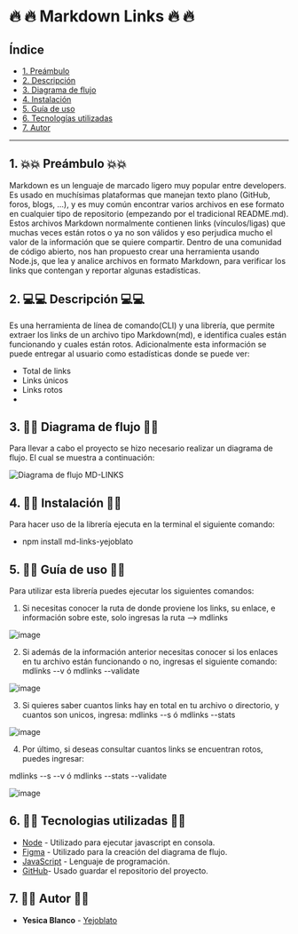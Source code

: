 # :fire: :fire: Markdown Links :fire: :fire:
## Índice
* [1. Preámbulo](#1-preámbulo)
* [2. Descripción](#2-resumen-del-proyecto)
* [3. Diagrama de flujo](#4-diagrama-de-flujo)
* [4. Instalación ](#3-instalación)
* [5. Guía de uso](#4-guia-de-uso)
* [6. Tecnologías utilizadas](#6-tecnologías-utlizadas)
* [7. Autor](#7-autor)
***
## 1. :boom::boom: Preámbulo :boom::boom:

Markdown es un lenguaje de marcado ligero muy popular entre developers. Es usado en muchísimas plataformas que manejan texto plano (GitHub, foros, blogs, ...), y es muy común encontrar varios archivos en ese formato en cualquier tipo de repositorio (empezando por el tradicional README.md).
Estos archivos Markdown normalmente contienen links (vínculos/ligas) que muchas veces están rotos o ya no son válidos y eso perjudica mucho el valor de la información que se quiere compartir.
Dentro de una comunidad de código abierto, nos han propuesto crear una herramienta usando Node.js, que lea y analice archivos en formato Markdown, para verificar los links que contengan y reportar algunas estadísticas.

## 2. :computer::computer: Descripción :computer::computer:

Es una herramienta de línea de comando(CLI) y una librería, que permite extraer los links de un archivo tipo Markdown(md), e identifica cuales están funcionando y cuales están rotos. Adicionalmente esta información se puede entregar al usuario como estadísticas donde se puede ver:
* Total de links
* Links únicos
* Links rotos
* 
## 3. :art::art: Diagrama de flujo :art::art:

Para llevar a cabo el proyecto se hizo necesario realizar un diagrama de flujo. El cual se muestra a continuación:

![Diagrama de flujo MD-LINKS](https://user-images.githubusercontent.com/87024446/168409544-3b02f237-0b48-4fbb-9fa4-b2347c5b386b.PNG)

## 4. :page_with_curl::page_with_curl: Instalación :page_with_curl::page_with_curl:

Para hacer uso de la librería ejecuta en la terminal el siguiente comando:
* npm install md-links-yejoblato

## 5. :memo::memo: Guía de uso :memo::memo: 
Para utilizar esta librería puedes ejecutar los siguientes comandos:

1. Si necesitas conocer la ruta de donde proviene los links, su enlace, e información sobre este, solo ingresas la ruta --> mdlinks <path>
  
![image](https://user-images.githubusercontent.com/92064924/168402857-08c61595-16ff-407e-815d-e398fb845f7c.png)
  
 2. Si además de la información anterior necesitas conocer si los enlaces en tu archivo están funcionando o no, ingresas el siguiente comando: mdlinks <path> --v ó mdlinks <path> --validate
  
 ![image](https://user-images.githubusercontent.com/92064924/168403109-82db34f7-b742-4d47-9db3-d9ffd69ba497.png)
  
3. Si quieres saber cuantos links hay en total en tu archivo o directorio, y cuantos son unicos, ingresa: mdlinks <path> --s ó mdlinks <path> --stats
  
![image](https://user-images.githubusercontent.com/92064924/168403260-58b8cba2-17ef-4a6d-804b-864d823db4e6.png)
  
4. Por último, si deseas consultar cuantos links se encuentran rotos, puedes ingresar:
  
  mdlinks <path> --s --v ó mdlinks <path> --stats --validate
  
 ![image](https://user-images.githubusercontent.com/92064924/168403361-f7f186d6-dba6-4ee9-b304-c4db39ef04e9.png)
  
## 6. :satellite::satellite: Tecnologias utilizadas :satellite::satellite:
  
* [Node](https://nodejs.org/es/) - Utilizado para ejecutar javascript en consola.
* [Figma](https://www.figma.com/login) - Utilizado para la creación del diagrama de flujo.
* [JavaScript](https://developer.mozilla.org/es/docs/Web/JavaScript) - Lenguaje de programación.
* [GitHub](https://github.com/)- Usado guardar el repositorio del proyecto.
  
## 7. :woman::woman: Autor :woman::woman:
  
* **Yesica Blanco** - [Yejoblato](https://github.com/Yesiblato)
